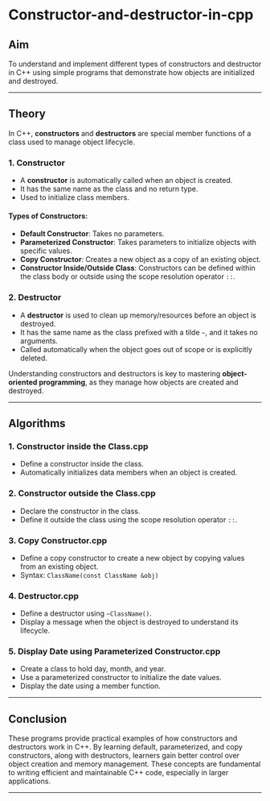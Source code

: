 # Constructor-and-destructor-in-cpp

## Aim
To understand and implement different types of constructors and destructor in C++ using simple programs that demonstrate how objects are initialized and destroyed.

---

## Theory

In C++, **constructors** and **destructors** are special member functions of a class used to manage object lifecycle.

### 1. Constructor
- A **constructor** is automatically called when an object is created.
- It has the same name as the class and no return type.
- Used to initialize class members.

#### Types of Constructors:
- **Default Constructor**: Takes no parameters.
- **Parameterized Constructor**: Takes parameters to initialize objects with specific values.
- **Copy Constructor**: Creates a new object as a copy of an existing object.
- **Constructor Inside/Outside Class**: Constructors can be defined within the class body or outside using the scope resolution operator `::`.

### 2. Destructor
- A **destructor** is used to clean up memory/resources before an object is destroyed.
- It has the same name as the class prefixed with a tilde `~`, and it takes no arguments.
- Called automatically when the object goes out of scope or is explicitly deleted.

Understanding constructors and destructors is key to mastering **object-oriented programming**, as they manage how objects are created and destroyed.

---

## Algorithms

### 1. **Constructor inside the Class.cpp**
- Define a constructor inside the class.
- Automatically initializes data members when an object is created.

### 2. **Constructor outside the Class.cpp**
- Declare the constructor in the class.
- Define it outside the class using the scope resolution operator `::`.

### 3. **Copy Constructor.cpp**
- Define a copy constructor to create a new object by copying values from an existing object.
- Syntax: `ClassName(const ClassName &obj)`

### 4. **Destructor.cpp**
- Define a destructor using `~ClassName()`.
- Display a message when the object is destroyed to understand its lifecycle.

### 5. **Display Date using Parameterized Constructor.cpp**
- Create a class to hold day, month, and year.
- Use a parameterized constructor to initialize the date values.
- Display the date using a member function.

---

## Conclusion

These programs provide practical examples of how constructors and destructors work in C++. By learning default, parameterized, and copy constructors, along with destructors, learners gain better control over object creation and memory management. These concepts are fundamental to writing efficient and maintainable C++ code, especially in larger applications.

---
